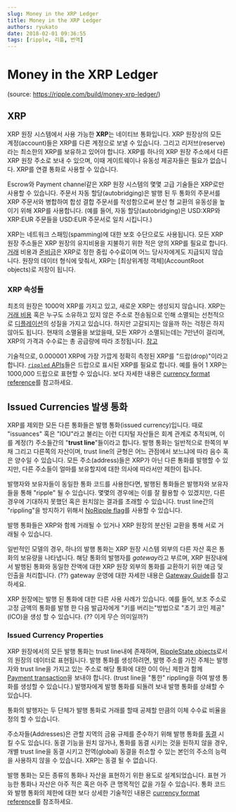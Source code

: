 ```yaml
---
slug: Money in the XRP Ledger
title: Money in the XRP Ledger
authors: ryukato
date: 2018-02-01 09:36:55
tags: [ripple, 리플, 번역]
---
```


# Money in the XRP Ledger
(source: https://ripple.com/build/money-xrp-ledger/)

## XRP
XRP 원장 시스템에서 사용 가능한 **XRP**는 네이티브 통화입니다. XRP 원장상의 모든 계정(account)들은 XRP를 다른 계정으로 보낼 수 있습니다. 그리고 리저브(reserve)라는 최소한의 XRP를 보유하고 있어야 합니다. XRP를 하나의 XRP 원장 주소에서 다른 XRP 원장 주소로 보내 수 있으며, 이때 게이트웨이나 유동성 제공자들은 필요가 없습니다. XRP를 연결 통화로 사용할 수 있습니다.

Escrow와 Payment channel같은 XRP 원장 시스템의 몇몇 고급 기술들은 XRP로만 사용할 수 있습니다.  주문서 자동 할당(autobridging)은 발행 된 두 통화의 주문서를 XRP 주문서와 병합하여 합성 결합 주문서를 작성함으로써 분산 형 교환의 유동성을 높이기 위해 XRP를 사용합니다. (예를 들어, 자동 할당(autobridging)은  USD:XRP와 XRP:EUR 주문들을 USD:EUR 주문서로 일치 시킵니다.)

XRP는 네트워크 스패밍(spamming)에 대한 보호 수단으로도 사용됩니다. 모든 XRP 원장 주소들은 XRP 원장의 유지비용을 지불하기 위한 적은 양의 XRP를 필요로 합니다.  [거래](트랜잭션) 비용과 [준비금](reserve)은 XRP로 정한 중립 수수료이며 어느 당사자에게도 지급되지 않습니다. 원장의 데이터 형식에 맞춰서, XRP는 [최상위계정 객체](AccountRoot objects)로 저장이 됩니다.

### XRP 속성들
최초의 원장은 1000억 XRP를 가지고 있고, 새로운 XRP는 생성되지 않습니다. XRP는 [거래 비용](https://ripple.com/build/transaction-cost/) 혹은 누구도 소유하고 있지 않은 주소로 전송됨으로 인해 소멸되는 선천적으로 [디플레이션](https://en.wikipedia.org/wiki/Deflation)의 성질을 가지고 있습니다. 하지만 고갈되지는 않을까 하는 걱정은 하지 않아도 됩니다. 현재의 소멸율을 보았을때, 모든 XRP가 소멸되는데는 7만년이 걸리며, XRP의 가격과 수수료는 총 공급량에 따라 조정됩니다. [참고](https://ripple.com/build/fee-voting/ )

기술적으로, 0.000001 XRP에 가장 가깝게 정확히 측정된 XRP를 "드랍(drop)"이라고 합니다. [```rippled``` APIs](https://ripple.com/build/rippled-apis/)들은 드랍으로 표시된 XRP를 필요로 합니다. 예를 들어 1 XRP는 1000,000 드랍으로 표현할 수 있습니다. 보다 자세한 내용은 [currency format reference](https://ripple.com/build/currency-format/)를 참고하세요.

## Issued Currencies 발생 통화
XRP를 제외한 모든 다른 통화들은 발행 통화(issued currency)입니다. 때로 "issuances" 혹은 "IOU"라고 불리는 이런 디지털 자산들은 회계 관계로 추적되며, 이를 계정(?) 주소들간의 "**trust line**"들이라고 합니다. 발행 통화는 일반적으로 한쪽의 부채 그리고 다른쪽의 자산이며, trust line의 균형은 어느 관점에서 보느냐에 따라 음수 혹은 양수일 수 있습니다. 모든 주소(address)들은 XRP가 아닌 다른 통화를 발행할 수 있지만, 다른 주소들이 얼마를 보유할지에 대한 의사에 따라서만 제한이 됩니다.

발행자와 보유자들이 동일한 통화 코드를 사용한다면, 발행된 통화들은 발행자와 보유자들을 통해 "ripple" 될 수 있습니다. 몇몇의 경우에는 이를 잘 활용할 수 있겠지만,  다른 경우에 기대하지 못했던 혹은 원치않는 결과를 초래할 수 있습니다.  trust line간의 "rippling"을 방지하기 위해서 [NoRipple flag](https://ripple.com/build/understanding-the-noripple-flag/)를 사용할 수 있습니다.

발행 통화들은 XRP와 함께 거래될 수 있거나 XRP 원장의 분산된 교환을  통해 서로 거래될 수 있습니다.

일반적인 모델의 경우, 하나의 발행 통화는  XRP 원장 시스템 외부의 다른 자산 혹은 통화의 보유량을 나타냅니다. 해당 통화의 발행자를 *gateway*라고 부르며, XRP 원장내에서 발행된 통화와 동일한 잔액에 대한 XRP 원장 외부의 통화를 교환하기 위한 예금 및 인출을  처리합니다. (??) gateway 운영에 대한 자세한 내용은 [Gateway Guide](https://ripple.com/build/gateway-guide/)를 참고하세요.

XRP 원장에는 발행 된 통화에 대한 다른 사용 사례가 있습니다. 예를 들어, 보조 주소로 고정 금액의 통화를 발행 한 다음 발급자에게 "키를 버리는"방법으로 "초기 코인 제공"(ICO)을 생성 할 수 있습니다. (?? 이게 무슨 의미일까?)

### Issued Currency Properties
XRP 원장에서의 모든 발행 통화는 trust line내에 존재하며, [RippleState objects](https://ripple.com/build/ledger-format/#ripplestate)로서의 원장의 데이터로 표현됩니다. 발행 통화를 생성하려면, 발행 주소를 가진 주체는 발행자와 trust line을 가지고 있는 주소로 해당 통화에 대한 0이 아닌 제한과 함께 [Payment transaction](https://ripple.com/build/transactions/#payment)을 보내야 합니다. (trust line을 "통한" rippling을 하여 발생 통화를 생성할 수 있습니다.) 발행자에게 발행 통화를 되돌려 보내 발행 통화를 상쇄할 수 있습니다.

통화의 발행자는 두 단체가 발행 통화로 거래를 할때 공제할 만큼의 이체 수수료 비율을 정의 할 수 있습니다.

주소자들(Addresses)은 관할 지역의 금융 규제를 준수하기 위해 발행 통화를 [동결](https://ripple.com/build/freeze/) 시킬 수도 있습니다. 동결 기능을 원치 않거나, 통화를 동결 시키는 것을 원하지 않을 경우, 개별 trust line을 동결 시키고 전역(global) 동결을 취소할 수 있는 본인의 주소의 능력을 사용하지 않을 수 있습니다. XRP는 동결 될 수 없습니다.

발행 통화는 모든 종류의 통화나 자산을 표현하기 위한 용도로 설계되었습니다. 표현 가능한 통화나 자산은 아주 적은 혹은 아주 큰 명목적인 값을 가질 수 있습니다. 통화 코드와 발행 통화의 제한에 대한 보다 상세한 기술적인 내용은 [currency format reference](https://ripple.com/build/currency-format/)를 참조하세요.
